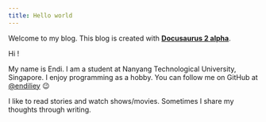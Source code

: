 ```yaml
---
title: Hello world
---
```


Welcome to my blog. This blog is created with [**Docusaurus 2 alpha**](https://v2.docusaurus.io/).

<!--truncate-->

Hi !

My name is Endi. I am a student at Nanyang Technological University, Singapore.
I enjoy programming as a hobby. You can follow me on GitHub at [@endiliey](https://github.com/endiliey) :wink:

I like to read stories and watch shows/movies.
Sometimes I share my thoughts through writing.
